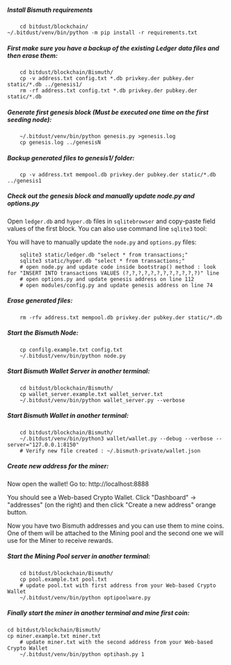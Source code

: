 ##### Install Bismuth requirements

        cd bitdust/blockchain/
	~/.bitdust/venv/bin/python -m pip install -r requirements.txt



##### First make sure you have a backup of the existing Ledger data files and then erase them:

        cd bitdust/blockchain/Bismuth/
        cp -v address.txt config.txt *.db privkey.der pubkey.der static/*.db ../genesis1/
        rm -rf address.txt config.txt *.db privkey.der pubkey.der static/*.db



##### Generate first genesis block (Must be executed one time on the first seeding node):

        ~/.bitdust/venv/bin/python genesis.py >genesis.log
        cp genesis.log ../genesisN



##### Backup generated files to genesis1/ folder:

        cp -v address.txt mempool.db privkey.der pubkey.der static/*.db ../genesis1



##### Check out the genesis block and manually update node.py and options.py

Open `ledger.db` and `hyper.db` files in `sqlitebrowser` and copy-paste field values of the first block. You can also use command line `sqlite3` tool:

You will have to manually update the `node.py` and `options.py` files:

        sqlite3 static/ledger.db "select * from transactions;"
        sqlite3 static/hyper.db "select * from transactions;"
        # open node.py and update code inside bootstrap() method : look for "INSERT INTO transactions VALUES (?,?,?,?,?,?,?,?,?,?,?,?)" line
        # open options.py and update genesis address on line 112
        # open modules/config.py and update genesis address on line 74



##### Erase generated files:

        rm -rfv address.txt mempool.db privkey.der pubkey.der static/*.db



##### Start the Bismuth Node:

        cp confilg.example.txt config.txt
        ~/.bitdust/venv/bin/python node.py



##### Start Bismuth Wallet Server in another terminal:

        cd bitdust/blockchain/Bismuth/
        cp wallet_server.example.txt wallet_server.txt
        ~/.bitdust/venv/bin/python wallet_server.py --verbose


##### Start Bismuth Wallet in another terminal:

        cd bitdust/blockchain/Bismuth/
        ~/.bitdust/venv/bin/python3 wallet/wallet.py --debug --verbose --server="127.0.0.1:8150"
        # Verify new file created : ~/.bismuth-private/wallet.json


##### Create new address for the miner:

Now open the wallet! Go to: http://localhost:8888

You should see a Web-based Crypto Wallet. Click "Dashboard" -> "addresses" (on the right) and then click "Create a new address" orange button.

Now you have two Bismuth addresses and you can use them to mine coins. One of them will be attached to the Mining pool and the second one we will use for the Miner to receive rewards.



##### Start the Mining Pool server in another terminal:

        cd bitdust/blockchain/Bismuth/
        cp pool.example.txt pool.txt
        # update pool.txt with first address from your Web-based Crypto Wallet
        ~/.bitdust/venv/bin/python optipoolware.py



##### Finally start the miner in another terminal and mine first coin:

	cd bitdust/blockchain/Bismuth/
	cp miner.example.txt miner.txt
        # update miner.txt with the second address from your Web-based Crypto Wallet
        ~/.bitdust/venv/bin/python optihash.py 1

